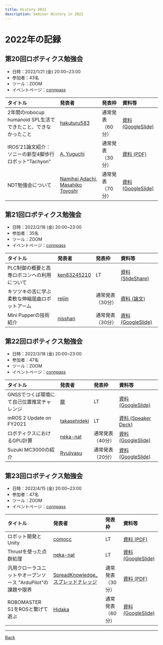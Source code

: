 ```yaml
---
title: History 2022
description: Seminar History in 2022
---
```


<link rel="shortcut icon" type="image/x-icon" href="/favicon.ico?">

# 2022年の記録

## 第20回ロボティクス勉強会

- 日時：2022/1/21 (金) 20:00~23:00
- 参加者：43名
- ツール：ZOOM
- イベントページ：[connpass](https://robosemi.connpass.com/event/219821/)

| タイトル | 発表者 | 発表枠 | 資料等 |
| :--- | :--- | :--- | :--- |
| 2年間のrobocup humanoid SPL生活でできたこと、できなかったこと | [hakuturu583](https://connpass.com/user/hakuturu583/) | 通常発表（60分） | [資料 (GoogleSlide)](https://docs.google.com/presentation/d/1j-hSwgQOoDsIUEV7DLl26_M0A91qPpyw9utUzgnFDTw/edit#slide=id.p) |
| IROS’21論文紹介：ソニーの新型4脚歩行ロボット"Tachyon" | [A. Yuguchi](https://connpass.com/user/ayuguchi/) | 通常発表（30分） | [資料 (PDF)](https://drive.google.com/file/d/1bnVN0Zq2UNLbACIWEAjSWzwy8UMcBQwi/view?usp=sharing) |
| NDT勉強会について | [Namihei Adachi](https://connpass.com/user/7oei/), [Masahiko Toyoshi](https://connpass.com/user/mtoyoshi1700/) | 通常発表（70分） | [資料 (GoogleSlide)](https://docs.google.com/presentation/d/1rWhCQtZv4YSWdedoJWPAF3Q4umwaA8yuDADyWIhrM20/edit?usp=sharing) |


## 第21回ロボティクス勉強会

- 日時：2022/2/18 (金) 20:00~23:00
- 参加者：35名
- ツール：ZOOM
- イベントページ：[connpass](https://robosemi.connpass.com/event/223046/)

| タイトル | 発表者 | 発表枠 | 資料等 |
| :--- | :--- | :--- | :--- |
| PLC制御の概要と高専ロボコンへの利用について | [ken83245210](https://connpass.com/user/ken83245210/) | LT | [資料 (SlideShare)](https://www.slideshare.net/ssuser578fa8/plc-251200613) |
| キツツキの舌に学ぶ柔軟な伸縮屈曲ロボットアーム | [reijin](https://connpass.com/user/reijin/) | 通常発表（30分） | [資料 (論文)](https://ieeexplore.ieee.org/document/9697359) |
| Mini Pupperの技術紹介 | [nisshan](https://connpass.com/user/nisshan/) | 通常発表（30分） | [資料 (GoogleSlide)](https://docs.google.com/presentation/d/1m50pGBEUcdJbGYdECKiQabFajoCX8Fl8ydkRSnG11ms/edit?usp=sharing) | 

## 第22回ロボティクス勉強会

- 日時：2022/3/18 (金) 20:00~23:00
- 参加者：47名
- ツール：ZOOM
- イベントページ：[connpass](https://robosemi.connpass.com/event/225647/)

| タイトル | 発表者 | 発表枠 | 資料等 |
| :--- | :--- | :--- | :--- |
| GNSSでつくば環境にて自己位置推定チャレンジ | [龍](https://connpass.com/user/ryu_software/) | LT | [資料 (GoogleSlide)](https://docs.google.com/presentation/d/1kUumwQ69fDNY8GnJVQPKn5p7CjEAiNLb7lAxuxDxHV8/edit?usp=sharing) |
| mROS 2 Update on FY2021 | [takasehideki](https://connpass.com/user/takasehideki/) | LT | [資料 (Speaker Deck)](https://speakerdeck.com/takasehideki/mros-2-update-on-fy2021) |
| ロボティクスにおけるGPU計算 | [neka-nat](https://connpass.com/user/neka-nat/) | 通常発表（40分） | [資料 (GoogleSlide)](https://docs.google.com/presentation/d/1cMsRweJrhzyTdLR4w0jiENVqriDfdMZIYFoLgbdUP5Y/edit?usp=sharing) |
| Suzuki MC3000の紹介 | [Ryujiyasu](https://connpass.com/user/Ryujiyasu/) | 通常発表（20分） | [資料 (GoogleSlide)](https://docs.google.com/presentation/d/1HnfVHaVQiOL1fReZnlbZsjf-K4bPO0gG2-m4jAEcmYk/edit?usp=sharing) |

## 第23回ロボティクス勉強会

- 日時：2022/4/15 (金) 20:00~23:00
- 参加者：47名
- ツール：ZOOM
- イベントページ：[connpass](https://robosemi.connpass.com/event/228217/)

| タイトル | 発表者 | 発表枠 | 資料等 |
| :--- | :--- | :--- | :--- |
| ロボット開発とUnity | [comocc](https://connpass.com/user/comocc/) | LT | [資料 (PDF)](https://drive.google.com/file/d/11Rqt4hjih7r62RG7mmFwMh6VJm5YPa_k/view) |
| Thrustを使った点群処理 | [neka-nat](https://connpass.com/user/neka-nat/) | LT | [資料 (GoogleSlide)](https://docs.google.com/presentation/d/1vPdxK-o4xrGgRH1TDbgFZQYTKvd2LOOjgTgfDA7ZIoU/edit#slide=id.p) |
| 汎用クローラユニットやオープンソース ”ArduPilot”の課題や限界 | [SpreadKnowledge_スプレッドナレッジ](https://connpass.com/user/Tomohiro_Mori/) | 通常発表（30分） | [資料 (PDF)](https://drive.google.com/file/d/1NrOftlJsz8qkZ-0pdwKPTnineL5pwnR_/view) |
| ROBOMASTER S1をROSと繋げて遊ぶ | [Hidaka](https://connpass.com/user/HidakaSato/) | 通常発表（60分） | [資料 (GoogleSlide)](https://docs.google.com/presentation/d/1BN-b8G_4NpMt35geRxkNWq3XnimozFb_/edit#slide=id.p1) |

<!-- ## 第N回ロボティクス勉強会

- 日時：2021/ (金) 20:00~23:00
- 参加者：N名
- ツール：ZOOM
- イベントページ：[connpass](URL)

| タイトル | 発表者 | 発表枠 | 資料等 |
| :--- | :--- | :--- | :--- |
|  | [name](https://connpass.com/user/name/) | LT | [資料](url) |
|  | [name](https://connpass.com/user/name/) | LT | [資料](url) |
|  | [name](https://connpass.com/user/name/) | 通常発表（N分） | [資料](url) |
|  | [name](https://connpass.com/user/name/) | 通常発表（N分） | [資料](url) | -->
- - -
[Back](../index)
